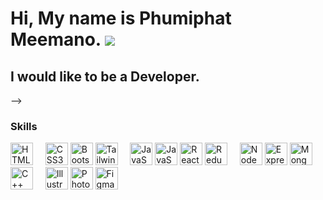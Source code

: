 Hi, My name is Phumiphat Meemano. ![](https://user-images.githubusercontent.com/18350557/176309783-0785949b-9127-417c-8b55-ab5a4333674e.gif)
=========================================================================================================================================

I would like to be a Developer.
------------------------------

<!-- > 🌱 สวัสดีครับ! ผมชื่อ [ภูมิพัฒน์](https://github.com/HeroPhumiphat) ยังไม่มีประสบการณ์ทำงานครับ แต่มีความสนใจในการเขียนเว็ปแอป และการแก้ปัญหาในระหว่างการพัฒนา เพื่อเป็นการฝึกฝนและเป็นการพัฒนาทักษะ ความคิด และการแก้ไขปัญหาในเรื่องต่างๆครับ. -->

<!-- > 🧠 ตอนนี้ผมกำลังศึกษา Golang อยู่ครับ แต่ก็มีหลายๆ เรื่องที่ยังไม่เข้าใจและมีหลายๆเรื่องที่สนใจจะศึกษาต่อไปครับ -->

<!-- > 🔭 ตอนนี้ผมกำลังมองหางาน และ โอกาศที่จะเรียนรู้ในเรื่องต่างๆเพื่อพัฒนาทักษะต่อไปยิ่งขึ้นครับ ✨ -->

<!-- * 🌍 ผมอาศัยอยู่ในประเทศไทย. -->

<!-- - [x] 💬 สามารถติดต่อผมได้ที่ Email: hero.phumiphat@gmail.com OR tel: [(+66)97-181-0648](https://github.com/HeroPhumiphat) ครับ. -->
<!-- 
#### ขอบคุณที่เข้ามาเยี่ยมชมครับ
#### ขอบคุณครับ...ภูมิพัฒน์ --> -->


### Skills

<p align="left">
<a href="https://developer.mozilla.org/en-US/docs/Glossary/HTML5" target="_blank" rel="noreferrer"><img src="https://raw.githubusercontent.com/danielcranney/readme-generator/main/public/icons/skills/html5-colored.svg" width="36" height="36" alt="HTML5" /></a>&nbsp;&nbsp;&nbsp;&nbsp;
<a href="https://www.w3.org/TR/CSS/#css" target="_blank" rel="noreferrer"><img src="https://raw.githubusercontent.com/danielcranney/readme-generator/main/public/icons/skills/css3-colored.svg" width="36" height="36" alt="CSS3" /></a>
<a href="https://getbootstrap.com/" target="_blank" rel="noreferrer"><img src="https://raw.githubusercontent.com/danielcranney/readme-generator/main/public/icons/skills/bootstrap-colored.svg" width="36" height="36" alt="Bootstrap" /></a>
<a href="https://tailwindcss.com/" target="_blank" rel="noreferrer"><img src="https://raw.githubusercontent.com/danielcranney/readme-generator/main/public/icons/skills/tailwindcss-colored.svg" width="36" height="36" alt="TailwindCSS" /></a>&nbsp;&nbsp;&nbsp;&nbsp;
<a href="https://developer.mozilla.org/en-US/docs/Web/JavaScript" target="_blank" rel="noreferrer"><img src="https://raw.githubusercontent.com/danielcranney/readme-generator/main/public/icons/skills/javascript-colored.svg" width="36" height="36" alt="JavaScript" /></a>
<a href="https://developer.mozilla.org/en-US/docs/Web/JavaScript" target="_blank" rel="noreferrer"><img src="https://raw.githubusercontent.com/danielcranney/readme-generator/main/public/icons/skills/typescript-colored.svg" width="36" height="36" alt="JavaScript" /></a>
<a href="https://reactjs.org/" target="_blank" rel="noreferrer"><img src="https://raw.githubusercontent.com/danielcranney/readme-generator/main/public/icons/skills/react-colored.svg" width="36" height="36" alt="React" /></a>
<a href="https://redux.js.org/" target="_blank" rel="noreferrer"><img src="https://raw.githubusercontent.com/danielcranney/readme-generator/main/public/icons/skills/redux-colored.svg" width="36" height="36" alt="Redux" /></a>&nbsp;&nbsp;&nbsp;&nbsp;
<a href="https://nodejs.org/en/" target="_blank" rel="noreferrer"><img src="https://raw.githubusercontent.com/danielcranney/readme-generator/main/public/icons/skills/nodejs-colored.svg" width="36" height="36" alt="NodeJS" /></a>
<a href="https://expressjs.com/" target="_blank" rel="noreferrer"><img src="https://raw.githubusercontent.com/danielcranney/readme-generator/main/public/icons/skills/express-colored.svg" width="36" height="36" alt="Express" /></a>
<a href="https://www.mongodb.com/" target="_blank" rel="noreferrer"><img src="https://raw.githubusercontent.com/danielcranney/readme-generator/main/public/icons/skills/mongodb-colored.svg" width="36" height="36" alt="MongoDB" /></a>&nbsp;&nbsp;&nbsp;&nbsp;
<a href="https://docs.microsoft.com/en-us/cpp/?view=msvc-170" target="_blank" rel="noreferrer"><img src="https://raw.githubusercontent.com/danielcranney/readme-generator/main/public/icons/skills/cplusplus-colored.svg" width="36" height="36" alt="C++" /></a>&nbsp;&nbsp;&nbsp;&nbsp;
<a href="adobe.com/uk/products/illustrator.html" target="_blank" rel="noreferrer"><img src="https://raw.githubusercontent.com/danielcranney/readme-generator/main/public/icons/skills/illustrator-colored.svg" width="36" height="36" alt="Illustrator" /></a>
<a href="https://www.adobe.com/uk/products/photoshop.html" target="_blank" rel="noreferrer"><img src="https://raw.githubusercontent.com/danielcranney/readme-generator/main/public/icons/skills/photoshop-colored.svg" width="36" height="36" alt="Photoshop" /></a>
<a href="https://www.figma.com/" target="_blank" rel="noreferrer"><img src="https://raw.githubusercontent.com/danielcranney/readme-generator/main/public/icons/skills/figma-colored.svg" width="36" height="36" alt="Figma" /></a>
</p>

<!-- ### skill typing

> English -> 100 WPM (https://monkeytype.com/profile/Herophumiphat639) -->

<!-- ### Badges -->

<!-- <b>My GitHub Stats</b>

<a href="http://www.github.com/HeroPhumiphat"><img src="https://github-readme-activity-graph.cyclic.app/graph?username=HeroPhumiphat&bg_color=1c1917&color=ffffff&line=0891b2&point=ffffff&area_color=1c1917&area=true&hide_border=true&custom_title=GitHub%20Commits%20Graph" alt="GitHub Commits Graph" /></a>

<a href="https://github.com/HeroPhumiphat" align="left"><img src="https://github-readme-stats.vercel.app/api/top-langs/?username=HeroPhumiphat&langs_count=10&title_color=0891b2&text_color=ffffff&icon_color=0891b2&bg_color=1c1917&hide_border=true&locale=en&custom_title=Top%20%Languages" alt="Top Languages" /></a> -->


<!-- # Hi!, I'm Phuhmiphat👋.

> 🌱 สวัสดีครับ! ผมชื่อ [ภูมิพัฒน์](https://github.com/HeroPhumiphat) ยังไม่มีประสบการณ์ทำงานครับ แต่มีความสนใจในการแก้ปัญหาในการเขียนโปรแกรมครับ

> 🔭 ตอนนี้ผมกำลังศึกษา react.js, express.js อยู่ครับ แต่ก็มีหลายๆ เรื่องที่ยังไม่เข้าใจและมีหลายๆเรื่องที่สนใจจะศึกษาต่อไปครับ

> 👯 ตอนนี้ผมกำลังมองหางาน และ โอกาศที่จะเรียนรู้ในเรื่องต่างๆเพื่อพัฒนาทักษะต่อไปยิ่งขึ้นครับ ✨

- [x] 💬 ติดต่อผมได้ที่ Email: hero.phumiphat@gmail.com || tel: [(+66)97-181-0648](https://github.com/HeroPhumiphat) ครับ.

#### ขอบคุณที่เข้ามาเยี่ยมชมครับ
#### ขอบคุณครับ...ภูมิพัฒน์ -->



<!--
**HeroPhumiphat/HeroPhumiphat** is a  _special_ ✨ repository because its `README.md` (this file) appears on your GitHub profile.

Here are some ideas to get you started:

-  I’m currently working on ...
- 🌱 I’m currently learning ...
- 👯 I’m looking to collaborate on ...
- 🤔 I’m looking for help with ...
- 💬 Ask me about ...
- 📫 How to reach me: ...
- 😄 Pronouns: ...
- ⚡ F ตอun fact: ...
-->
